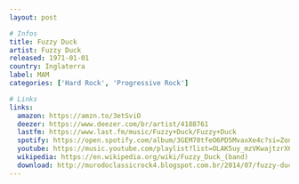 ```yaml
---
layout: post

# Infos
title: Fuzzy Duck
artist: Fuzzy Duck
released: 1971-01-01
country: Inglaterra
label: MAM
categories: ['Hard Rock', 'Progressive Rock']

# Links
links:
  amazon: https://amzn.to/3etSviO
  deezer: https://www.deezer.com/br/artist/4188761
  lastfm: https://www.last.fm/music/Fuzzy+Duck/Fuzzy+Duck
  spotify: https://open.spotify.com/album/3GEM70tfeO6PD5MvaxXe4c?si=ZonPrj2VSJaoUMBlzhrnZQ
  youtube: https://music.youtube.com/playlist?list=OLAK5uy_mzVKwajtzrX6MxwBCRRypeNR2W-XQL_p4
  wikipedia: https://en.wikipedia.org/wiki/Fuzzy_Duck_(band)
  download: http://murodoclassicrock4.blogspot.com.br/2014/07/fuzzy-duck-1971.html
---
```

